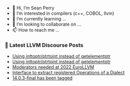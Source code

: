 - 👋 Hi, I’m Sean Perry
- 👀 I’m interested in compilers (c++, COBOL, llvm)
- 🌱 I’m currently learning ...
- 💞️ I’m looking to collaborate on ...
- 📫 How to reach me ...

<!---
s66perry/s66perry is a ✨ special ✨ repository because its `README.md` (this file) appears on your GitHub profile.
You can click the Preview link to take a look at your changes.
--->
### 📕 Latest LLVM Discourse Posts

<!-- DISCOURSE-LLVM:START -->
- [Using inttoptr/ptrtoint instead of getelementptr](https://discourse.llvm.org/t/using-inttoptr-ptrtoint-instead-of-getelementptr/62309#post_3)
- [Using inttoptr/ptrtoint instead of getelementptr](https://discourse.llvm.org/t/using-inttoptr-ptrtoint-instead-of-getelementptr/62309#post_2)
- [Moderators needed at 2022 EuroLLVM](https://discourse.llvm.org/t/moderators-needed-at-2022-eurollvm/62177#post_2)
- [Interface to extract registered Operations of a Dialect](https://discourse.llvm.org/t/interface-to-extract-registered-operations-of-a-dialect/62304#post_4)
- [14.0.3-final has been tagged](https://discourse.llvm.org/t/14-0-3-final-has-been-tagged/62134#post_10)
<!-- DISCOURSE-LLVM:END -->
